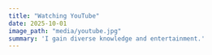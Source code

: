 ```yaml
---
title: "Watching YouTube"
date: 2025-10-01
image_path: "media/youtube.jpg"
summary: 'I gain diverse knowledge and entertainment.'
---
```


